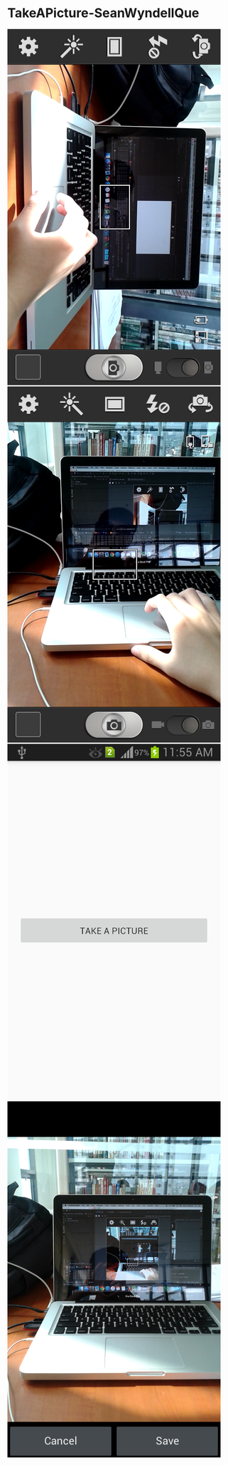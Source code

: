 # TakeAPicture-SeanWyndellQue

![screenshot](screenshot_pic1.png)
![screenshot](screenshot_pic2.png)
![screenshot](screenshot_take.png)
![screenshot](screenshot_save.png)
